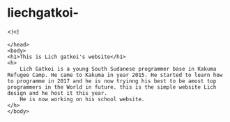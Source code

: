 # liechgatkoi-
<!<!<!DOCTYPE HTML PUBLIC "-//W3C//DTD HTML 4.01//EN"
"http://www.w3.org/TR/html4/strict.dtd">
<html lang="en">
    <head>
    <title>my web page</title>
    
    </head>
    <body>
    <h1>This is Lich gatkoi's website</h1>
    <h>
        Lich Gatkoi is a young South Sudanese programmer base in Kakuma Refugee Camp. He came to Kakuma in year 2015. He started to learn how to programme in 2017 and he is now tryinng his best to be amost top programmers in the World in future. this is the simple website Lich design and he host it this year.
        He is now working on his school website.
    </h>
    </body>
</html>
